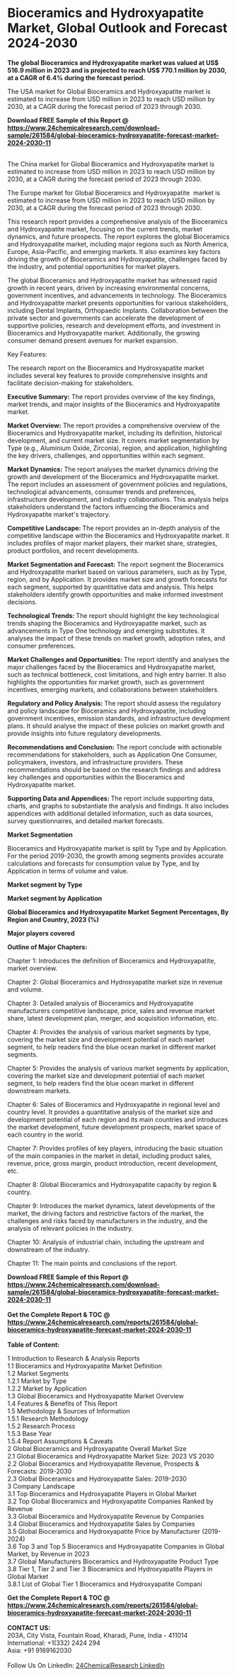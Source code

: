 <h1>Bioceramics and Hydroxyapatite Market, Global Outlook and Forecast 2024-2030</h1><p><strong>The global Bioceramics and Hydroxyapatite market was valued at US$ 516.9 million in 2023 and is projected to reach US$ 770.1 million by 2030, at a CAGR of 6.4% during the forecast period.</strong></p><p>
</p><p>The USA market for Global Bioceramics and Hydroxyapatite market is estimated to increase from USD million in 2023 to reach USD million by 2030, at a CAGR during the forecast period of 2023 through 2030.</p><div><b>Download FREE Sample of this Report @ 
            <a href="https://www.24chemicalresearch.com/download-sample/261584/global-bioceramics-hydroxyapatite-forecast-market-2024-2030-11">
            https://www.24chemicalresearch.com/download-sample/261584/global-bioceramics-hydroxyapatite-forecast-market-2024-2030-11</a></b></div><br><p>
</p><p>The China market for Global Bioceramics and Hydroxyapatite market is estimated to increase from USD million in 2023 to reach USD million by 2030, at a CAGR during the forecast period of 2023 through 2030.</p><p>
</p><p>The Europe market for Global Bioceramics and Hydroxyapatite  market is estimated to increase from USD million in 2023 to reach USD million by 2030, at a CAGR during the forecast period of 2023 through 2030.</p><p>
</p><p>This research report provides a comprehensive analysis of the Bioceramics and Hydroxyapatite market, focusing on the current trends, market dynamics, and future prospects. The report explores the global Bioceramics and Hydroxyapatite market, including major regions such as North America, Europe, Asia-Pacific, and emerging markets. It also examines key factors driving the growth of Bioceramics and Hydroxyapatite, challenges faced by the industry, and potential opportunities for market players.</p><p>
</p><p>The global Bioceramics and Hydroxyapatite market has witnessed rapid growth in recent years, driven by increasing environmental concerns, government incentives, and advancements in technology. The Bioceramics and Hydroxyapatite market presents opportunities for various stakeholders, including Dental Implants, Orthopaedic Implants. Collaboration between the private sector and governments can accelerate the development of supportive policies, research and development efforts, and investment in Bioceramics and Hydroxyapatite market. Additionally, the growing consumer demand present avenues for market expansion.</p><p>
Key Features:</p><p>
The research report on the Bioceramics and Hydroxyapatite market includes several key features to provide comprehensive insights and facilitate decision-making for stakeholders.</p><p>
<strong>Executive Summary:</strong> The report provides overview of the key findings, market trends, and major insights of the Bioceramics and Hydroxyapatite market.</p><p>
<strong>Market Overview:</strong> The report provides a comprehensive overview of the Bioceramics and Hydroxyapatite market, including its definition, historical development, and current market size. It covers market segmentation by Type (e.g., Aluminium Oxide, Zirconia), region, and application, highlighting the key drivers, challenges, and opportunities within each segment.</p><p>
<strong>Market Dynamics:</strong> The report analyses the market dynamics driving the growth and development of the Bioceramics and Hydroxyapatite market. The report includes an assessment of government policies and regulations, technological advancements, consumer trends and preferences, infrastructure development, and industry collaborations. This analysis helps stakeholders understand the factors influencing the Bioceramics and Hydroxyapatite market's trajectory.</p><p>
<strong>Competitive Landscape: </strong>The report provides an in-depth analysis of the competitive landscape within the Bioceramics and Hydroxyapatite market. It includes profiles of major market players, their market share, strategies, product portfolios, and recent developments.</p><p>
<strong>Market Segmentation and Forecast:</strong> The report segment the Bioceramics and Hydroxyapatite market based on various parameters, such as by Type, region, and by Application. It provides market size and growth forecasts for each segment, supported by quantitative data and analysis. This helps stakeholders identify growth opportunities and make informed investment decisions.</p><p>
<strong>Technological Trends: </strong>The report should highlight the key technological trends shaping the Bioceramics and Hydroxyapatite market, such as advancements in Type One technology and emerging substitutes. It analyses the impact of these trends on market growth, adoption rates, and consumer preferences.</p><p>
<strong>Market Challenges and Opportunities: </strong>The report identify and analyses the major challenges faced by the Bioceramics and Hydroxyapatite market, such as technical bottleneck, cost limitations, and high entry barrier. It also highlights the opportunities for market growth, such as government incentives, emerging markets, and collaborations between stakeholders.</p><p>
<strong>Regulatory and Policy Analysis: </strong>The report should assess the regulatory and policy landscape for Bioceramics and Hydroxyapatite, including government incentives, emission standards, and infrastructure development plans. It should analyse the impact of these policies on market growth and provide insights into future regulatory developments.</p><p>
<strong>Recommendations and Conclusion:</strong> The report conclude with actionable recommendations for stakeholders, such as Application One Consumer, policymakers, investors, and infrastructure providers. These recommendations should be based on the research findings and address key challenges and opportunities within the Bioceramics and Hydroxyapatite market.</p><p>
<strong>Supporting Data and Appendices: </strong>The report include supporting data, charts, and graphs to substantiate the analysis and findings. It also includes appendices with additional detailed information, such as data sources, survey questionnaires, and detailed market forecasts.</p><p>
<strong>Market Segmentation</strong></p><p>
Bioceramics and Hydroxyapatite market is split by Type and by Application. For the period 2019-2030, the growth among segments provides accurate calculations and forecasts for consumption value by Type, and by Application in terms of volume and value.</p><p>
</p><p></p><p>
<strong>Market segment by Type</strong></p><p>
</p><p>
</p><p><strong>Market segment by Application</strong></p><p>
</p><p>
</p><p><strong>Global Bioceramics and Hydroxyapatite Market Segment Percentages, By Region and Country, 2023 (%)</strong></p><p>
</p><p>
</p><p></p><p>
<strong>Major players covered</strong></p><p>
</p><p>
</p><p><strong>Outline of Major Chapters:</strong></p><p>
Chapter 1: Introduces the definition of Bioceramics and Hydroxyapatite, market overview.</p><p>
Chapter 2: Global Bioceramics and Hydroxyapatite market size in revenue and volume.</p><p>
Chapter 3: Detailed analysis of Bioceramics and Hydroxyapatite manufacturers competitive landscape, price, sales and revenue market share, latest development plan, merger, and acquisition information, etc.</p><p>
Chapter 4: Provides the analysis of various market segments by type, covering the market size and development potential of each market segment, to help readers find the blue ocean market in different market segments.</p><p>
Chapter 5: Provides the analysis of various market segments by application, covering the market size and development potential of each market segment, to help readers find the blue ocean market in different downstream markets.</p><p>
Chapter 6: Sales of Bioceramics and Hydroxyapatite in regional level and country level. It provides a quantitative analysis of the market size and development potential of each region and its main countries and introduces the market development, future development prospects, market space of each country in the world.</p><p>
Chapter 7: Provides profiles of key players, introducing the basic situation of the main companies in the market in detail, including product sales, revenue, price, gross margin, product introduction, recent development, etc.</p><p>
Chapter 8: Global Bioceramics and Hydroxyapatite capacity by region &amp; country.</p><p>
Chapter 9: Introduces the market dynamics, latest developments of the market, the driving factors and restrictive factors of the market, the challenges and risks faced by manufacturers in the industry, and the analysis of relevant policies in the industry.</p><p>
Chapter 10: Analysis of industrial chain, including the upstream and downstream of the industry.</p><p>
Chapter 11: The main points and conclusions of the report.</p><div><b>Download FREE Sample of this Report @ 
            <a href="https://www.24chemicalresearch.com/download-sample/261584/global-bioceramics-hydroxyapatite-forecast-market-2024-2030-11">
            https://www.24chemicalresearch.com/download-sample/261584/global-bioceramics-hydroxyapatite-forecast-market-2024-2030-11</a></b></div><br><div><b>Get the Complete Report & TOC @ 
            <a href="https://www.24chemicalresearch.com/reports/261584/global-bioceramics-hydroxyapatite-forecast-market-2024-2030-11">
            https://www.24chemicalresearch.com/reports/261584/global-bioceramics-hydroxyapatite-forecast-market-2024-2030-11</a></b></div><br>
            <b>Table of Content:</b><p>1 Introduction to Research & Analysis Reports<br />
    1.1 Bioceramics and Hydroxyapatite Market Definition<br />
    1.2 Market Segments<br />
        1.2.1 Market by Type<br />
        1.2.2 Market by Application<br />
    1.3 Global Bioceramics and Hydroxyapatite Market Overview<br />
    1.4 Features & Benefits of This Report<br />
    1.5 Methodology & Sources of Information<br />
        1.5.1 Research Methodology<br />
        1.5.2 Research Process<br />
        1.5.3 Base Year<br />
        1.5.4 Report Assumptions & Caveats<br />
2 Global Bioceramics and Hydroxyapatite Overall Market Size<br />
    2.1 Global Bioceramics and Hydroxyapatite Market Size: 2023 VS 2030<br />
    2.2 Global Bioceramics and Hydroxyapatite Revenue, Prospects & Forecasts: 2019-2030<br />
    2.3 Global Bioceramics and Hydroxyapatite Sales: 2019-2030<br />
3 Company Landscape<br />
    3.1 Top Bioceramics and Hydroxyapatite Players in Global Market<br />
    3.2 Top Global Bioceramics and Hydroxyapatite Companies Ranked by Revenue<br />
    3.3 Global Bioceramics and Hydroxyapatite Revenue by Companies<br />
    3.4 Global Bioceramics and Hydroxyapatite Sales by Companies<br />
    3.5 Global Bioceramics and Hydroxyapatite Price by Manufacturer (2019-2024)<br />
    3.6 Top 3 and Top 5 Bioceramics and Hydroxyapatite Companies in Global Market, by Revenue in 2023<br />
    3.7 Global Manufacturers Bioceramics and Hydroxyapatite Product Type<br />
    3.8 Tier 1, Tier 2 and Tier 3 Bioceramics and Hydroxyapatite Players in Global Market<br />
        3.8.1 List of Global Tier 1 Bioceramics and Hydroxyapatite Compani</p><div><b>Get the Complete Report & TOC @ 
            <a href="https://www.24chemicalresearch.com/reports/261584/global-bioceramics-hydroxyapatite-forecast-market-2024-2030-11">
            https://www.24chemicalresearch.com/reports/261584/global-bioceramics-hydroxyapatite-forecast-market-2024-2030-11</a></b></div><br><b>CONTACT US:</b><br>
            203A, City Vista, Fountain Road, Kharadi, Pune, India - 411014<br>
            International: +1(332) 2424 294<br>
            Asia: +91 9169162030 <br><br>
            Follow Us On LinkedIn: <a href="https://www.linkedin.com/company/24chemicalresearch/">24ChemicalResearch LinkedIn</a>